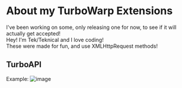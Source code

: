 # About my TurboWarp Extensions
I've been working on some, only releasing one for now, to see if it will actually get accepted!<br>Hey! I'm Tek/Teknical and I love coding!<br>These were made for fun, and use XMLHttpRequest methods!
## TurboAPI
Example:
![image](https://github.com/LiableLua/TurboWarpExtensions/assets/140775902/18821104-3eca-4ee9-8bd0-04e43c10617f)

